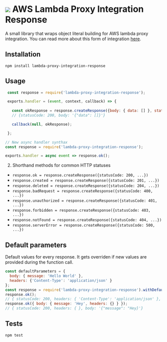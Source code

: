![](https://travis-ci.org/lucaslago/aws-lambda-proxy-response.svg?branch=master)
AWS Lambda Proxy Integration Response
=========

A small library that wraps object literal building for AWS lambda proxy integration. You can read more about this form of integration [here](http://docs.aws.amazon.com/apigateway/latest/developerguide/api-gateway-create-api-as-simple-proxy-for-lambda.html).


## Installation

  `npm install lambda-proxy-integration-response`

## Usage

 ```javascript
  const response = require('lambda-proxy-integration-response');

  exports.handler = (event, context, callback) => {
    
    const okResponse = response.createResponse({body: { data: [] }, statusCode: 200});
    // {statusCode: 200, body: '{"data": []}'}

    callback(null, okResponse);

  };
  ```
  
   ```javascript
  // New async handler synthax
  const response = require('lambda-proxy-integration-response');

  exports.handler = async event => response.ok();
  ```
  

2. Shorthand methods for common HTTP statuses
  - `response.ok = response.createResponse({statusCode: 200, ...})`
  - `response.created = response.createResponse({statusCode: 201, ...})`
  - `response.deleted = response.createResponse({statusCode: 204, ...})`
  - `response.badRequest = response.createResponse({statusCode: 400, ...})`
  - `response.unauthorized = response.createResponse({statusCode: 401, ...})`
  - `response.forbidden = response.createResponse({statusCode: 403, ...})`
  - `response.notFound = response.createResponse({statusCode: 404, ...})`
  - `response.serverError = response.createResponse({statusCode: 500, ...})`


## Default parameters

Default values for every response. It gets overriden if new values are provided during the function call.

```javascript
const defaultParameters = {
  body: { message: 'Hello World' },
  headers: {'Content-Type': 'application/json' }
};
const response = require('lambda-proxy-integration-response').withDefaults(defaultParameters);
response.ok();
// { statusCode: 200, headers: { 'Content-Type': 'application/json' }, body: '{"message": "Hello World}'}
response.ok({ body: { message: 'Hey', headers: {} } });
// { statusCode: 200, headers: { }, body: '{"message": "Hey}'}
```

## Tests

  `npm test`
